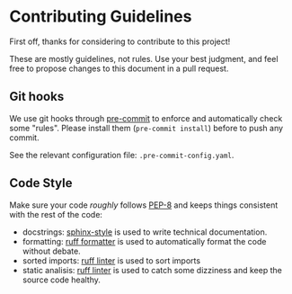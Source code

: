 # Contributing Guidelines

First off, thanks for considering to contribute to this project!

These are mostly guidelines, not rules. Use your best judgment, and feel free to propose changes to this document in a pull request.

## Git hooks

We use git hooks through [pre-commit](https://pre-commit.com/) to enforce and automatically check some "rules". Please install them (`pre-commit install`) before to push any commit.

See the relevant configuration file: `.pre-commit-config.yaml`.

## Code Style

Make sure your code *roughly* follows [PEP-8](https://www.python.org/dev/peps/pep-0008/) and keeps things consistent with the rest of the code:

- docstrings: [sphinx-style](https://sphinx-rtd-tutorial.readthedocs.io/en/latest/docstrings.html#the-sphinx-docstring-format) is used to write technical documentation.
- formatting: [ruff formatter](https://docs.astral.sh/ruff/formatter/) is used to automatically format the code without debate.
- sorted imports: [ruff linter](https://docs.astral.sh/ruff/linter/) is used to sort imports
- static analisis: [ruff linter](https://docs.astral.sh/ruff/linter/) is used to catch some dizziness and keep the source code healthy.
